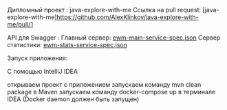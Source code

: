 Дипломный проект : java-explore-with-me
Ссылка на pull request: [java-explore-with-me]https://github.com/AlexKlinkov/java-explore-with-me/pull/1

API для Swagger :
Главный сервер: [ewm-main-service-spec.json](https://github.com/AlexKlinkov/java-explore-with-me/blob/main/ewm-main-service-spec.json)
Сервер статистики: [ewm-stats-service-spec.json](https://github.com/AlexKlinkov/java-explore-with-me/blob/main/ewm-stats-service-spec.json)

Запуск приложения:

С помощью IntelliJ IDEA

открываем проект с приложением
запускаем команду mvn clean package в Maven
запускаем команду docker-compose up в терминале IDEA (Docker daemon должен быть запущен)
